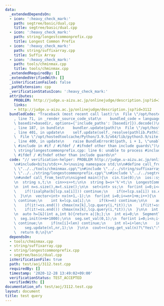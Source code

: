 ```yaml
---
data:
  _extendedDependsOn:
  - icon: ':heavy_check_mark:'
    path: segtree/basic/dual.cpp
    title: segtree/basic/dual.cpp
  - icon: ':heavy_check_mark:'
    path: string/longestcommonprefix.cpp
    title: Longest Common Prefix
  - icon: ':heavy_check_mark:'
    path: string/suffixarray.cpp
    title: Suffix Array
  - icon: ':heavy_check_mark:'
    path: tools/chminmax.cpp
    title: tools/chminmax.cpp
  _extendedRequiredBy: []
  _extendedVerifiedWith: []
  _isVerificationFailed: false
  _pathExtension: cpp
  _verificationStatusIcon: ':heavy_check_mark:'
  attributes:
    PROBLEM: http://judge.u-aizu.ac.jp/onlinejudge/description.jsp?id=3112
    links:
    - http://judge.u-aizu.ac.jp/onlinejudge/description.jsp?id=3112
  bundledCode: "Traceback (most recent call last):\n  File \"/opt/hostedtoolcache/Python/3.9.5/x64/lib/python3.9/site-packages/onlinejudge_verify/documentation/build.py\"\
    , line 71, in _render_source_code_stat\n    bundled_code = language.bundle(stat.path,\
    \ basedir=basedir, options={'include_paths': [basedir]}).decode()\n  File \"/opt/hostedtoolcache/Python/3.9.5/x64/lib/python3.9/site-packages/onlinejudge_verify/languages/cplusplus.py\"\
    , line 187, in bundle\n    bundler.update(path)\n  File \"/opt/hostedtoolcache/Python/3.9.5/x64/lib/python3.9/site-packages/onlinejudge_verify/languages/cplusplus_bundle.py\"\
    , line 401, in update\n    self.update(self._resolve(pathlib.Path(included), included_from=path))\n\
    \  File \"/opt/hostedtoolcache/Python/3.9.5/x64/lib/python3.9/site-packages/onlinejudge_verify/languages/cplusplus_bundle.py\"\
    , line 400, in update\n    raise BundleErrorAt(path, i + 1, \"unable to process\
    \ #include in #if / #ifdef / #ifndef other than include guards\")\nonlinejudge_verify.languages.cplusplus_bundle.BundleErrorAt:\
    \ string/longestcommonprefix.cpp: line 6: unable to process #include in #if /\
    \ #ifdef / #ifndef other than include guards\n"
  code: "// verification-helper: PROBLEM http://judge.u-aizu.ac.jp/onlinejudge/description.jsp?id=3112\n\
    \n#include<bits/stdc++.h>\nusing namespace std;\n\n#define call_from_test\n#include\
    \ \"../../tools/chminmax.cpp\"\n#include \"../../string/suffixarray.cpp\"\n#include\
    \ \"../../string/longestcommonprefix.cpp\"\n#include \"../../segtree/basic/dual.cpp\"\
    \n#undef call_from_test\n\nsigned main(){\n  cin.tie(0);\n  ios::sync_with_stdio(0);\n\
    \n  string s,t;\n  cin>>s>>t;\n\n  string b=s+'%'+t;\n  LongestCommonPrefix lcp(b);\n\
    \n  int n=s.size(),m=t.size();\n\n  set<int> ss;\n  for(int i=0;i<=n+1+m;i++){\n\
    \    if(!isalpha(b[lcp.sa[i]])) continue;\n    if(n<lcp.sa[i]) ss.emplace(i);\n\
    \  }\n\n  vector<int> nx(n+1,-1);\n  for(int i=0;i<=n+1+m;i++){\n    if(!isalpha(b[lcp.sa[i]]))\
    \ continue;\n    int k=lcp.sa[i];\n    if(k>=n) continue;\n\n    auto it=ss.upper_bound(i);\n\
    \    if(it!=ss.end()) chmax(nx[k],lcp.query(i,*it));\n    if(it!=ss.begin()) it--;\n\
    \    if(it!=ss.end()) chmax(nx[k],lcp.query(i,*it));\n  }\n\n  int len;\n  cin>>len;\n\
    \n  auto h=[&](int a,int b){return a||b;};\n  int ei=0;\n  SegmentTree<int> seg(h,ei);\n\
    \  seg.init(n+m+1000);\n\n  seg.set_val(0,1);\n  for(int i=0;i<n;i++){\n    if(!seg.get_val(i))\
    \ continue;\n    if(nx[i]<len) continue;\n    int nl=i+len;\n    int nr=i+nx[i]+1;\n\
    \    seg.update(nl,nr,1);\n  }\n\n  cout<<(seg.get_val(n)?\"Yes\":\"No\")<<endl;\n\
    \  return 0;\n}\n"
  dependsOn:
  - tools/chminmax.cpp
  - string/suffixarray.cpp
  - string/longestcommonprefix.cpp
  - segtree/basic/dual.cpp
  isVerificationFile: true
  path: test/aoj/3112.test.cpp
  requiredBy: []
  timestamp: '2020-12-28 13:49:02+09:00'
  verificationStatus: TEST_ACCEPTED
  verifiedWith: []
documentation_of: test/aoj/3112.test.cpp
layout: document
title: test query
---
```

